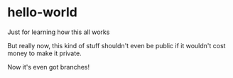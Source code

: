# hello-world
Just for learning how this all works

But really now, this kind of stuff shouldn't even be public if it wouldn't cost money to make it private. 

Now it's even got branches!
